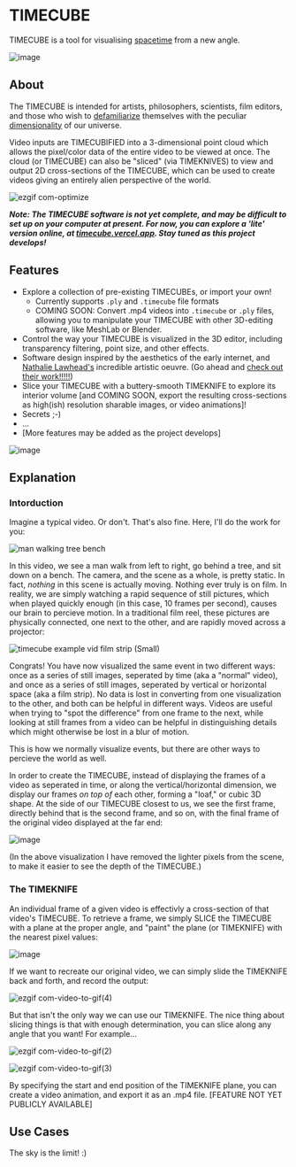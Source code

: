 # TIMECUBE
TIMECUBE is a tool for visualising [spacetime](https://en.wikipedia.org/wiki/Spacetime) from a new angle.

![image](https://github.com/yitzilitt/TIMECUBE/assets/28551587/d8c8f518-1b47-4f67-9999-8a0caa38de6d)

## About
The TIMECUBE is intended for artists, philosophers, scientists, film editors, and those who wish to [defamiliarize](https://en.wikipedia.org/wiki/Defamiliarization) themselves with the peculiar [dimensionality](https://en.wikipedia.org/wiki/Curse_of_dimensionality) of our universe.

Video inputs are TIMECUBIFIED into a 3-dimensional point cloud which allows the pixel/color data of the entire video to be viewed at once. The cloud (or TIMECUBE) can also be "sliced" (via TIMEKNIVES) to view and output 2D cross-sections of the TIMECUBE, which can be used to create videos giving an entirely alien perspective of the world.

![ezgif com-optimize](https://github.com/yitzilitt/TIMECUBE/assets/28551587/d3e279f6-fe75-4d8b-98a9-4c5602cacd98)

_**Note: The TIMECUBE software is not yet complete, and may be difficult to set up on your computer at present. For now, you can explore a 'lite' version online, at [timecube.vercel.app](https://timecube.vercel.app/). Stay tuned as this project develops!**_

## Features
* Explore a collection of pre-existing TIMECUBEs, or import your own!
  * Currently supports `.ply` and `.timecube` file formats
  * COMING SOON: Convert .mp4 videos into `.timecube` or `.ply` files, allowing you to manipulate your TIMECUBE with other 3D-editing software, like MeshLab or Blender.
* Control the way your TIMECUBE is visualized in the 3D editor, including transparency filtering, point size, and other effects.
* Software design inspired by the aesthetics of the early internet, and [Nathalie Lawhead's](https://en.wikipedia.org/wiki/Nathalie_Lawhead) incredible artistic oeuvre. (Go ahead and [check out their work!!!!!](http://www.nathalielawhead.com/candybox/))
* Slice your TIMECUBE with a buttery-smooth TIMEKNIFE to explore its interior volume [and COMING SOON, export the resulting cross-sections as high(ish) resolution sharable images, or video animations]!
* Secrets ;-)
* ...
* [More features may be added as the project develops]

![image](https://github.com/yitzilitt/TIMECUBE/assets/28551587/8771885f-6fa2-432a-91f4-222e16418b15)

## Explanation
### Intorduction
Imagine a typical video. Or don't. That's also fine. Here, I'll do the work for you:

![man walking tree bench](https://github.com/yitzilitt/TIMECUBE/assets/28551587/d09146f2-ecdd-423d-8dcf-0406fab99d04)

In this video, we see a man walk from left to right, go behind a tree, and sit down on a bench. The camera, and the scene as a whole, is pretty static. In fact, *nothing* in this scene is actually moving. Nothing ever truly is on film. In reality, we are simply watching a rapid sequence of still pictures, which when played quickly enough (in this case, 10 frames per second), causes our brain to percieve motion. In a traditional film reel, these pictures are physically connected, one next to the other, and are rapidly moved across a projector:

![timecube example vid film strip (Small)](https://github.com/yitzilitt/TIMECUBE/assets/28551587/aeeb7dff-180b-4267-bde3-2169eb98838c)

Congrats! You have now visualized the same event in two different ways: once as a series of still images, seperated by time (aka a "normal" video), and once as a series of still images, seperated by vertical or horizontal space (aka a film strip). No data is lost in converting from one visualization to the other, and both can be helpful in different ways. Videos are useful when trying to "spot the difference" from one frame to the next, while looking at still frames from a video can be helpful in distinguishing details which might otherwise be lost in a blur of motion.

This is how we normally visualize events, but there are other ways to percieve the world as well.

In order to create the TIMECUBE, instead of displaying the frames of a video as seperated in time, or along the vertical/horizontal dimension, we display our frames *on top of* each other, forming a "loaf," or cubic 3D shape. At the side of our TIMECUBE closest to us, we see the first frame, directly behind that is the second frame, and so on, with the final frame of the original video displayed at the far end:

![image](https://github.com/yitzilitt/TIMECUBE/assets/28551587/ed576eca-92fd-45f3-9e89-b7c5e5a6ca1a)

(In the above visualization I have removed the lighter pixels from the scene, to make it easier to see the depth of the TIMECUBE.)

### The TIMEKNIFE
An individual frame of a given video is effectivly a cross-section of that video's TIMECUBE. To retrieve a frame, we simply SLICE the TIMECUBE with a plane at the proper angle, and "paint" the plane (or TIMEKNIFE) with the nearest pixel values:

![image](https://github.com/yitzilitt/TIMECUBE/assets/28551587/2937dbbd-609e-464f-81d8-b539d6d10a62)

If we want to recreate our original video, we can simply slide the TIMEKNIFE back and forth, and record the output:

![ezgif com-video-to-gif(4)](https://github.com/yitzilitt/TIMECUBE/assets/28551587/50c4ec2f-5522-4eda-ad7c-81a375dae802)


But that isn't the only way we can use our TIMEKNIFE. The nice thing about slicing things is that with enough determination, you can slice along any angle that you want! For example...

![ezgif com-video-to-gif(2)](https://github.com/yitzilitt/TIMECUBE/assets/28551587/9f6f8fe5-79dc-4d2a-8b75-b4c897ae4276)

![ezgif com-video-to-gif(3)](https://github.com/yitzilitt/TIMECUBE/assets/28551587/8c4d039b-2b01-48ad-9c74-0769f0777c8d)

By specifying the start and end position of the TIMEKNIFE plane, you can create a video animation, and export it as an .mp4 file. [FEATURE NOT YET PUBLICLY AVAILABLE]

## Use Cases

The sky is the limit! :)

